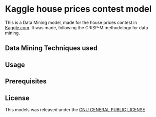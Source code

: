 # Kaggle house prices contest model

This is a Data Mining model, made for the house prices contest in [Kaggle.com](http://www.kaggle.com). It was made, following the CRISP-M methodology for data mining. 

## Data Mining Techniques used



## Usage

## Prerequisites

## License

This models was released under the [GNU GENERAL PUBLIC LICENSE](LICENSE.txt)
